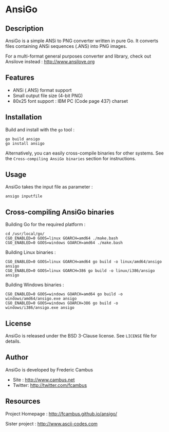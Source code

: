 # AnsiGo

## Description

AnsiGo is a simple ANSi to PNG converter written in pure Go. It converts files
containing ANSi sequences (.ANS) into PNG images.

For a multi-format general purposes converter and library, check out Ansilove 
instead : http://www.ansilove.org

## Features

- ANSi (.ANS) format support
- Small output file size (4-bit PNG)
- 80x25 font support : IBM PC (Code page 437) charset

## Installation

Build and install with the `go` tool :

	go build ansigo
	go install ansigo

Alternatively, you can easily cross-compile binaries for other systems. See the `Cross-compiling AnsiGo binaries` section for instructions.

## Usage

AnsiGo takes the input file as parameter :
	
	ansigo inputfile

## Cross-compiling AnsiGo binaries

Building Go for the required platform :

	cd /usr/local/go/
	CGO_ENABLED=0 GOOS=linux GOARCH=amd64 ./make.bash
	CGO_ENABLED=0 GOOS=windows GOARCH=amd64 ./make.bash

Building Linux binaries :

	CGO_ENABLED=0 GOOS=linux GOARCH=amd64 go build -o linux/amd64/ansigo ansigo
	CGO_ENABLED=0 GOOS=linux GOARCH=386 go build -o linux/i386/ansigo ansigo

Building Windows binaries :

	CGO_ENABLED=0 GOOS=windows GOARCH=amd64 go build -o windows/amd64/ansigo.exe ansigo
	CGO_ENABLED=0 GOOS=windows GOARCH=386 go build -o windows/i386/ansigo.exe ansigo

## License

AnsiGo is released under the BSD 3-Clause license. See `LICENSE` file for details.

## Author

AnsiGo is developed by Frederic Cambus

- Site : http://www.cambus.net
- Twitter: http://twitter.com/fcambus

## Resources

Project Homepage : http://fcambus.github.io/ansigo/

Sister project : http://www.ascii-codes.com
